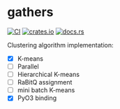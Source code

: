 # gathers

[![CI](https://github.com/kemingy/gathers/actions/workflows/check.yml/badge.svg)](https://github.com/kemingy/gathers/actions/workflows/check.yml)
[![crates.io](https://img.shields.io/crates/v/gathers.svg)](https://crates.io/crates/gathers)
[![docs.rs](https://docs.rs/gathers/badge.svg)](https://docs.rs/gathers)

Clustering algorithm implementation:

- [x] K-means
- [ ] Parallel
- [ ] Hierarchical K-means
- [ ] RaBitQ assignment
- [ ] mini batch K-means
- [x] PyO3 binding
